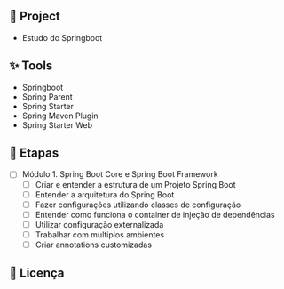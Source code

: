 ## 🌱 Project

- Estudo do Springboot

## ✨ Tools
- Springboot
- Spring Parent
- Spring Starter
- Spring Maven Plugin
- Spring Starter Web

## 🚀 Etapas

- [ ] Módulo 1. Spring Boot Core e Spring Boot Framework
  - [ ] Criar e entender a estrutura de um Projeto Spring Boot
  - [ ] Entender a arquitetura do Spring Boot
  - [ ] Fazer configurações utilizando classes de configuração
  - [ ] Entender como funciona o container de injeção de dependências
  - [ ] Utilizar configuração externalizada
  - [ ] Trabalhar com multiplos ambientes
  - [ ] Criar annotations customizadas

## 📄 Licença